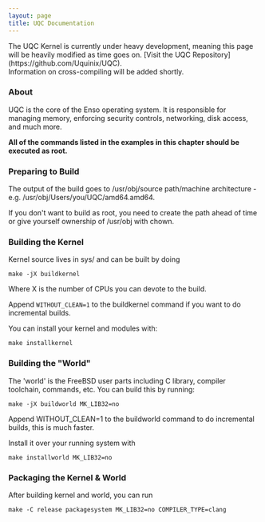 ```yaml
---
layout: page
title: UQC Documentation
---
```


<div class="warning" markdown="1">
The UQC Kernel is currently under heavy development, meaning this page will be heavily modified as time goes on. [Visit the UQC Repository](https://github.com/Uquinix/UQC).
</div>

<div class="info" markdown="1">
Information on cross-compiling will be added shortly.
</div>

### About
UQC is the core of the Enso operating system. It is responsible for managing memory, enforcing security controls, networking, disk access, and much more.

<strong>All of the commands listed in the examples in this chapter should be executed as root.</strong>

### Preparing to Build
The output of the build goes to /usr/obj/source path/machine architecture - e.g. /usr/obj/Users/you/UQC/amd64.amd64. 

If you don't want to build as root, you need to create the path ahead of time or give yourself ownership of /usr/obj with chown.

### Building the Kernel
Kernel source lives in sys/ and can be built by doing 

~~~ shell
make -jX buildkernel
~~~

Where X is the number of CPUs you can devote to the build. 

Append ``WITHOUT_CLEAN=1`` to the buildkernel command if you want to do incremental builds. 

You can install your kernel and modules with:

~~~ shell
make installkernel
~~~

### Building the "World"
The 'world' is the FreeBSD user parts including C library, compiler toolchain, commands, etc. You can build this by running:

~~~ shell
make -jX buildworld MK_LIB32=no
~~~

Append WITHOUT_CLEAN=1 to the buildworld command to do incremental builds, this is much faster. 

Install it over your running system with 

~~~ shell
make installworld MK_LIB32=no
~~~

### Packaging the Kernel & World
After building kernel and world, you can run 

~~~ shell
make -C release packagesystem MK_LIB32=no COMPILER_TYPE=clang
~~~